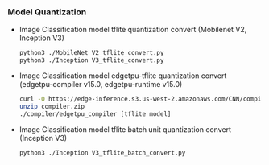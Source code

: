 
### Model Quantization 

- Image Classification model tflite quantization convert (Mobilenet V2, Inception V3)
    ```bash
    python3 ./MobileNet V2_tflite_convert.py
    python3 ./Inception V3_tflite_convert.py
    ```
- Image Classification model edgetpu-tflite quantization convert (edgetpu-compiler v15.0, edgetpu-runtime v15.0)
    ```bash
    curl -O https://edge-inference.s3.us-west-2.amazonaws.com/CNN/compiler.zip
    unzip compiler.zip
    ./compiler/edgetpu_compiler [tflite model]
    ```
- Image Classification model tflite batch unit quantization convert (Inception V3)
    ```bash
    python3 ./Inception V3_tflite_batch_convert.py
    ```
